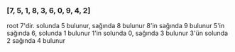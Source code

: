 ### [7, 5, 1, 8, 3, 6, 0, 9, 4, 2]

root 7'dir. 
solunda 5 bulunur, sağında 8 bulunur
8'in sağında 9 bulunur
5'in sağında 6, solunda 1 bulunur
1'in solunda 0, sağında 3 bulunur
3'ün solunda 2 sağında 4 bulunur


